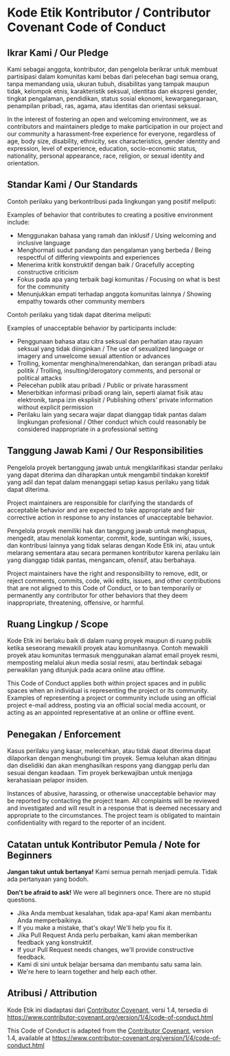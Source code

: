 # Kode Etik Kontributor / Contributor Covenant Code of Conduct

## Ikrar Kami / Our Pledge

Kami sebagai anggota, kontributor, dan pengelola berikrar untuk membuat partisipasi dalam komunitas kami bebas dari pelecehan bagi semua orang, tanpa memandang usia, ukuran tubuh, disabilitas yang tampak maupun tidak, kelompok etnis, karakteristik seksual, identitas dan ekspresi gender, tingkat pengalaman, pendidikan, status sosial ekonomi, kewarganegaraan, penampilan pribadi, ras, agama, atau identitas dan orientasi seksual.

In the interest of fostering an open and welcoming environment, we as contributors and maintainers pledge to make participation in our project and our community a harassment-free experience for everyone, regardless of age, body size, disability, ethnicity, sex characteristics, gender identity and expression, level of experience, education, socio-economic status, nationality, personal appearance, race, religion, or sexual identity and orientation.

## Standar Kami / Our Standards

Contoh perilaku yang berkontribusi pada lingkungan yang positif meliputi:

Examples of behavior that contributes to creating a positive environment include:

- Menggunakan bahasa yang ramah dan inklusif / Using welcoming and inclusive language
- Menghormati sudut pandang dan pengalaman yang berbeda / Being respectful of differing viewpoints and experiences
- Menerima kritik konstruktif dengan baik / Gracefully accepting constructive criticism
- Fokus pada apa yang terbaik bagi komunitas / Focusing on what is best for the community
- Menunjukkan empati terhadap anggota komunitas lainnya / Showing empathy towards other community members

Contoh perilaku yang tidak dapat diterima meliputi:

Examples of unacceptable behavior by participants include:

- Penggunaan bahasa atau citra seksual dan perhatian atau rayuan seksual yang tidak diinginkan / The use of sexualized language or imagery and unwelcome sexual attention or advances
- Trolling, komentar menghina/merendahkan, dan serangan pribadi atau politik / Trolling, insulting/derogatory comments, and personal or political attacks
- Pelecehan publik atau pribadi / Public or private harassment
- Menerbitkan informasi pribadi orang lain, seperti alamat fisik atau elektronik, tanpa izin eksplisit / Publishing others' private information without explicit permission
- Perilaku lain yang secara wajar dapat dianggap tidak pantas dalam lingkungan profesional / Other conduct which could reasonably be considered inappropriate in a professional setting

## Tanggung Jawab Kami / Our Responsibilities

Pengelola proyek bertanggung jawab untuk mengklarifikasi standar perilaku yang dapat diterima dan diharapkan untuk mengambil tindakan korektif yang adil dan tepat dalam menanggapi setiap kasus perilaku yang tidak dapat diterima.

Project maintainers are responsible for clarifying the standards of acceptable behavior and are expected to take appropriate and fair corrective action in response to any instances of unacceptable behavior.

Pengelola proyek memiliki hak dan tanggung jawab untuk menghapus, mengedit, atau menolak komentar, commit, kode, suntingan wiki, issues, dan kontribusi lainnya yang tidak selaras dengan Kode Etik ini, atau untuk melarang sementara atau secara permanen kontributor karena perilaku lain yang dianggap tidak pantas, mengancam, ofensif, atau berbahaya.

Project maintainers have the right and responsibility to remove, edit, or reject comments, commits, code, wiki edits, issues, and other contributions that are not aligned to this Code of Conduct, or to ban temporarily or permanently any contributor for other behaviors that they deem inappropriate, threatening, offensive, or harmful.

## Ruang Lingkup / Scope

Kode Etik ini berlaku baik di dalam ruang proyek maupun di ruang publik ketika seseorang mewakili proyek atau komunitasnya. Contoh mewakili proyek atau komunitas termasuk menggunakan alamat email proyek resmi, memposting melalui akun media sosial resmi, atau bertindak sebagai perwakilan yang ditunjuk pada acara online atau offline.

This Code of Conduct applies both within project spaces and in public spaces when an individual is representing the project or its community. Examples of representing a project or community include using an official project e-mail address, posting via an official social media account, or acting as an appointed representative at an online or offline event.

## Penegakan / Enforcement

Kasus perilaku yang kasar, melecehkan, atau tidak dapat diterima dapat dilaporkan dengan menghubungi tim proyek. Semua keluhan akan ditinjau dan diselidiki dan akan menghasilkan respons yang dianggap perlu dan sesuai dengan keadaan. Tim proyek berkewajiban untuk menjaga kerahasiaan pelapor insiden.

Instances of abusive, harassing, or otherwise unacceptable behavior may be reported by contacting the project team. All complaints will be reviewed and investigated and will result in a response that is deemed necessary and appropriate to the circumstances. The project team is obligated to maintain confidentiality with regard to the reporter of an incident.

## Catatan untuk Kontributor Pemula / Note for Beginners

**Jangan takut untuk bertanya!** Kami semua pernah menjadi pemula. Tidak ada pertanyaan yang bodoh.

**Don't be afraid to ask!** We were all beginners once. There are no stupid questions.

- Jika Anda membuat kesalahan, tidak apa-apa! Kami akan membantu Anda memperbaikinya.
- If you make a mistake, that's okay! We'll help you fix it.
- Jika Pull Request Anda perlu perbaikan, kami akan memberikan feedback yang konstruktif.
- If your Pull Request needs changes, we'll provide constructive feedback.
- Kami di sini untuk belajar bersama dan membantu satu sama lain.
- We're here to learn together and help each other.

## Atribusi / Attribution

Kode Etik ini diadaptasi dari [Contributor Covenant](https://www.contributor-covenant.org), versi 1.4, tersedia di https://www.contributor-covenant.org/version/1/4/code-of-conduct.html

This Code of Conduct is adapted from the [Contributor Covenant](https://www.contributor-covenant.org), version 1.4, available at https://www.contributor-covenant.org/version/1/4/code-of-conduct.html
